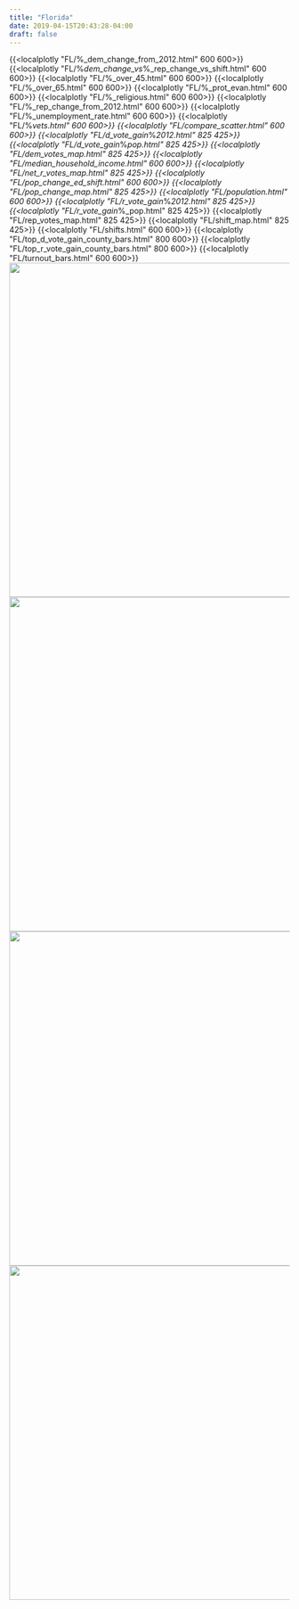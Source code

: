 ```yaml
---
title: "Florida"
date: 2019-04-15T20:43:28-04:00
draft: false
---
```



{{<localplotly "FL/%_dem_change_from_2012.html" 600 600>}}
{{<localplotly "FL/%_dem_change_vs_%_rep_change_vs_shift.html" 600 600>}}
{{<localplotly "FL/%_over_45.html" 600 600>}}
{{<localplotly "FL/%_over_65.html" 600 600>}}
{{<localplotly "FL/%_prot_evan.html" 600 600>}}
{{<localplotly "FL/%_religious.html" 600 600>}}
{{<localplotly "FL/%_rep_change_from_2012.html" 600 600>}}
{{<localplotly "FL/%_unemployment_rate.html" 600 600>}}
{{<localplotly "FL/%_vets.html" 600 600>}}
{{<localplotly "FL/compare_scatter.html" 600 600>}}
{{<localplotly "FL/d_vote_gain_%_2012.html" 825 425>}}
{{<localplotly "FL/d_vote_gain_%_pop.html" 825 425>}}
{{<localplotly "FL/dem_votes_map.html" 825 425>}}
{{<localplotly "FL/median_household_income.html" 600 600>}}
{{<localplotly "FL/net_r_votes_map.html" 825 425>}}
{{<localplotly "FL/pop_change_ed_shift.html" 600 600>}}
{{<localplotly "FL/pop_change_map.html" 825 425>}}
{{<localplotly "FL/population.html" 600 600>}}
{{<localplotly "FL/r_vote_gain_%_2012.html" 825 425>}}
{{<localplotly "FL/r_vote_gain_%_pop.html" 825 425>}}
{{<localplotly "FL/rep_votes_map.html" 825 425>}}
{{<localplotly "FL/shift_map.html" 825 425>}}
{{<localplotly "FL/shifts.html" 600 600>}}
{{<localplotly "FL/top_d_vote_gain_county_bars.html" 800 600>}}
{{<localplotly "FL/top_r_vote_gain_county_bars.html" 800 600>}}
{{<localplotly "FL/turnout_bars.html" 600 600>}}
<img src="/FL/net_gop_votes_waterfall.png" width="600" height="600" />
<img src="/FL/r_votes_waterfall.png" width="600" height="600" />
<img src="/FL/d_votes_waterfall.png" width="600" height="600" />
<img src="/FL/tot_votes_waterfall.png" width="600" height="600" />
